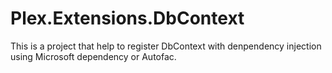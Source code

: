 # Plex.Extensions.DbContext

This is a project that help to register DbContext with denpendency injection using Microsoft dependency or Autofac.